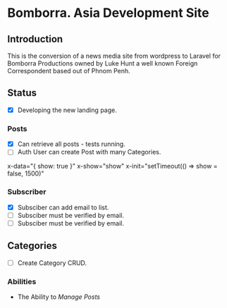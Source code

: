 

# Bomborra. Asia Development Site

## Introduction
This is the conversion of a news media site from wordpress to Laravel for Bomborra Productions owned by Luke Hunt a well known Foreign Correspondent based out of Phnom Penh.

## Status

- [x] Developing the new landing page. 
### Posts
- [x] Can retrieve all posts - tests running.
- [ ] Auth User can create Post with many Categories.

 x-data="{ show: true }" x-show="show" x-init="setTimeout(() => show = false, 1500)"

### Subscriber
- [x] Subsciber can add email to list.
- [ ] Subsciber must be verified by email.
- [ ] Subsciber must be verified by email.

## Categories
- [ ] Create Category CRUD.

### Abilities
- The Ability to *Manage Posts*